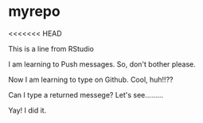 # myrepo
<<<<<<< HEAD

This is a line from RStudio

I am learning to Push messages. So, don't bother please.

Now I am learning to type on Github. Cool, huh!!??

Can I type a returned messege? Let's see.........

Yay! I did it.
